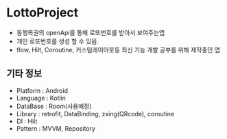 # LottoProject

* 동행복권의 openApi를 통해 로또번호를 받아서 보여주는앱
* 개인 로또번호를 생성 할 수 있음.
* flow, Hilt, Coroutine, 커스텀레이아웃등 최신 기능 개발 공부를 위해 제작중인 앱


## 기타 정보
* Platform : Android
* Language : Kotlin
* DataBase : Room(사용예정)
* Library : retrofit, DataBinding, zxing(QRcode), coroutine
* DI : Hilt
* Pattern : MVVM, Repository
